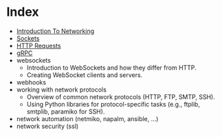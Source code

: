 # Index

- [Introduction To Networking](introduction.md)
- [Sockets](sockets.md)
- [HTTP Requests](http_requests.md)
- [gRPC](grpc.md)
- websockets
  - Introduction to WebSockets and how they differ from HTTP.
  - Creating WebSocket clients and servers.
- webhooks
- working with network protocols
  - Overview of common network protocols (HTTP, FTP, SMTP, SSH).
  - Using Python libraries for protocol-specific tasks (e.g., ftplib, smtplib, paramiko for SSH).
- network automation (netmiko, napalm, ansible, ...)
- network security (ssl)